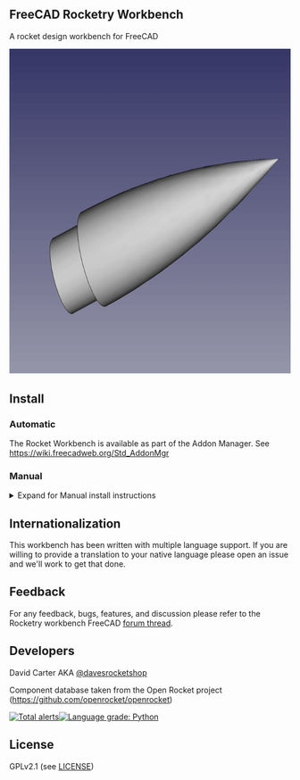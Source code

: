 ## FreeCAD Rocketry Workbench

A rocket design workbench for FreeCAD

![Demo Components](Resources/RocketAnim.gif)

## Install

### Automatic

The Rocket Workbench is available as part of the Addon Manager. See https://wiki.freecadweb.org/Std_AddonMgr
  
### Manual

<details>
  <summary>Expand for Manual install instructions</summary>

1. Obtain your user's default FreeCAD folder by typing the following in to the FreeCAD Python console `FreeCAD.ConfigGet("UserAppData")`
2. Open a shell terminal
3. Switch to folder in step 1 and append the `Mod/` subfolder ex: `cd ~/.FreeCAD/Mod`
4. Type `git clone https://github.com/davesrocketshop/Rocket`

The Rocket workbench will automagically download to your local machine. 

5. Restart FreeCAD for changes to take place.
6. Rocket WB should now be available in the workbench dropdown menu.

**Note:** In order to keep Rocket WB up-to-date you'll need to follow Steps 2 and 3. But for step 4 replace with `git pull`  
Again, restart FC to use the latest changes.

</details>

## Internationalization

This workbench has been written with multiple language support. If you are willing to provide a translation to your native language please open an issue and we'll work to get that done.

## Feedback

For any feedback, bugs, features, and discussion please refer to the Rocketry workbench FreeCAD [forum thread](https://forum.freecadweb.org/viewtopic.php?f=8&t=54496).

## Developers

David Carter AKA [@davesrocketshop](https://github.com/davesrocketshop)

Component database taken from the Open Rocket project (https://github.com/openrocket/openrocket)

[![Total alerts](https://img.shields.io/lgtm/alerts/g/davesrocketshop/Rocket.svg?logo=lgtm&logoWidth=18)](https://lgtm.com/projects/g/davesrocketshop/Rocket/alerts/)[![Language grade: Python](https://img.shields.io/lgtm/grade/python/g/davesrocketshop/Rocket.svg?logo=lgtm&logoWidth=18)](https://lgtm.com/projects/g/davesrocketshop/Rocket/context:python)

## License
GPLv2.1 (see [LICENSE](LICENSE))